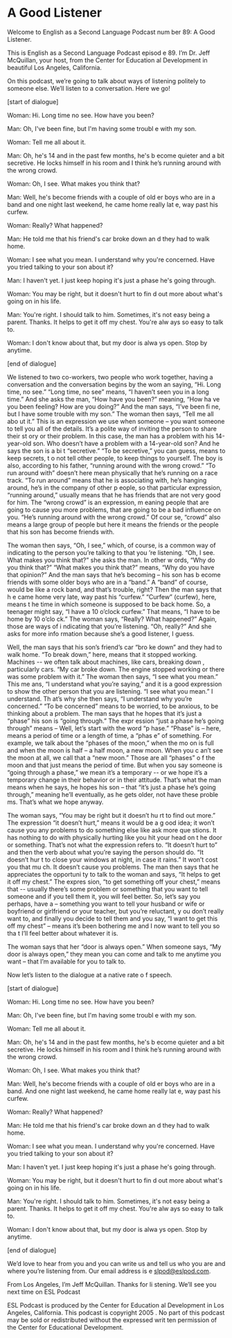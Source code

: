 # A Good Listener

Welcome to English as a Second Language Podcast num ber 89: A Good Listener. 

This is English as a Second Language Podcast episod e 89. I’m Dr. Jeff McQuillan, your host, from the Center for Education al Development in beautiful Los Angeles, California.  

On this podcast, we’re going to talk about ways of listening politely to someone else. We’ll listen to a conversation. Here we go! 

[start of dialogue] 

Woman: Hi. Long time no see. How have you been? 

Man: Oh, I've been fine, but I'm having some troubl e with my son.  

Woman: Tell me all about it.  

Man: Oh, he's 14 and in the past few months, he's b ecome quieter and a bit secretive. He locks himself in his room and I think  he’s running around with the wrong crowd. 

Woman: Oh, I see. What makes you think that?  

Man: Well, he's become friends with a couple of old er boys who are in a band and one night last weekend, he came home really lat e, way past his curfew.  

Woman: Really? What happened?  

Man: He told me that his friend's car broke down an d they had to walk home. 

Woman: I see what you mean. I understand why you're  concerned. Have you tried talking to your son about it? 

Man: I haven't yet. I just keep hoping it's just a phase he's going through.  

Woman: You may be right, but it doesn't hurt to fin d out more about what's going on in his life.  

Man: You're right. I should talk to him. Sometimes,  it's not easy being a parent. Thanks. It helps to get it off my chest. You're alw ays so easy to talk to. 

Woman: I don't know about that, but my door is alwa ys open. Stop by anytime. 

[end of dialogue] 

We listened to two co-workers, two people who work together, having a conversation and the conversation begins by the wom an saying, “Hi. Long time, no see.” “Long time, no see” means, “I haven’t seen  you in a long time.” And she asks the man, “How have you been?” meaning, “How ha ve you been feeling? How are you doing?” And the man says, “I’ve been fi ne, but I have some trouble with my son.” The woman then says, “Tell me all abo ut it.” This is an expression we use when someone – you want someone to tell you all of the details. It’s a polite way of inviting the person to share their st ory or their problem. In this case, the man has a problem with his 14-year-old son. Who  doesn’t have a problem with a 14-year-old son? And he says the son is a bi t “secretive.” “To be secretive,” you can guess, means to keep secrets, t o not tell other people, to keep things to yourself. The boy is also, according  to his father, “running around with the wrong crowd.” “To run around with” doesn’t  here mean physically that he’s running on a race track. “To run around” means  that he is associating with, he’s hanging around, he’s in the company of other p eople, so that particular expression, “running around,” usually means that he  has friends that are not very good for him. The “wrong crowd” is an expression, m eaning people that are going to cause you more problems, that are going to  be a bad influence on you. “He’s running around with the wrong crowd.” Of cour se, “crowd” also means a large group of people but here it means the friends  or the people that his son has become friends with.  

The woman then says, “Oh, I see,” which, of course,  is a common way of indicating to the person you’re talking to that you ’re listening. “Oh, I see. What makes you think that?” she asks the man. In other w ords, “Why do you think that?” “What makes you think that?” means, “Why do you have that opinion?” And the man says that he’s becoming – his son has b ecome friends with some older boys who are in a “band.” A “band” of course,  would be like a rock band, and that’s trouble, right? Then the man says that h e came home very late, way past his “curfew.” “Curfew” (curfew), here, means t he time in which someone is supposed to be back home. So, a teenager might say,  “I have a 10 o’clock curfew.” That means, “I have to be home by 10 o’clo ck.” The woman says, “Really? What happened?” Again, those are ways of i ndicating that you’re listening. “Oh, really?” And she asks for more info rmation because she’s a good listener, I guess.  

 Well, the man says that his son’s friend’s car “bro ke down” and they had to walk home. “To break down,” here, means that it stopped working. Machines -- we often talk about machines, like cars, breaking down , particularly cars. “My car broke down. The engine stopped working or there was  some problem with it.” The woman then says, “I see what you mean.” This me ans, “I understand what you’re saying,” and it is a good expression to show  the other person that you are listening. “I see what you mean.”  I understand. Th at’s why she then says, “I understand why you’re concerned.” “To be concerned”  means to be worried, to be anxious, to be thinking about a problem. The man  says that he hopes that it’s just a “phase” his son is “going through.” The expr ession “just a phase he’s going through” means – Well, let’s start with the word “p hase.” “Phase” is – here, means a period of time or a length of time, a “phas e” of something.  For example, we talk about the “phases of the moon,” when the mo on is full and when the moon is half – a half moon, a new moon.  When you c an’t see the moon at all, we call that a “new moon.” Those are all “phases” o f the moon and that just means the period of time. But when you say someone is “going through a phase,” we mean it’s a temporary -- or we hope it’s  a temporary change in their behavior or in their attitude.  That’s what the man  means when he says, he hopes his son – that “it’s just a phase he’s going through,” meaning he’ll eventually, as he gets older, not have these proble ms. That’s what we hope anyway. 

The woman says, “You may be right but it doesn’t hu rt to find out more.” The expression “it doesn’t hurt,” means it would be a g ood idea; it won’t cause you any problems to do something else like ask more que stions. It has nothing to do with physically hurting like you hit your head on t he door or something. That’s not what the expression refers to. “It doesn’t hurt to”  and then the verb about what you’re saying the person should do. “It doesn’t hur t to close your windows at night, in case it rains.” It won’t cost you that mu ch. It doesn’t cause you problems. The man then says that he appreciates the opportuni ty to talk to the woman and says, “It helps to get it off my chest.” The expres sion, “to get something off your chest,” means that -- usually there’s some problem or something that you want to tell someone and if you tell them it, you will feel  better. So, let’s say you perhaps, have a – something you want to tell your husband or  wife or boyfriend or girlfriend or your teacher, but you’re reluctant, y ou don’t really want to, and finally you decide to tell them and you say, “I want to get  this off my chest” – means it’s been bothering me and I now want to tell you so tha t I’ll feel better about whatever it is. 

The woman says that her “door is always open.” When  someone says, “My door is always open,” they mean you can come and talk to  me anytime you want – that I’m available for you to talk to.  

Now let’s listen to the dialogue at a native rate o f speech. 

[start of dialogue] 

Woman: Hi. Long time no see. How have you been? 

Man: Oh, I've been fine, but I'm having some troubl e with my son.  

Woman: Tell me all about it.  

Man: Oh, he's 14 and in the past few months, he's b ecome quieter and a bit secretive. He locks himself in his room and I think  he’s running around with the wrong crowd. 

Woman: Oh, I see. What makes you think that?  

Man: Well, he's become friends with a couple of old er boys who are in a band. And one night last weekend, he came home really lat e, way past his curfew.  

Woman: Really? What happened?  

Man: He told me that his friend's car broke down an d they had to walk home. 

Woman: I see what you mean. I understand why you're  concerned. Have you tried talking to your son about it? 

Man: I haven't yet. I just keep hoping it's just a phase he's going through.  

Woman: You may be right, but it doesn't hurt to fin d out more about what's going on in his life.  

Man: You're right. I should talk to him. Sometimes,  it's not easy being a parent. Thanks. It helps to get it off my chest. You're alw ays so easy to talk to. 

Woman: I don't know about that, but my door is alwa ys open. Stop by anytime. 

[end of dialogue] 

We’d love to hear from you and you can write us and  tell us who you are and where you’re listening from. Our email address is e slpod@eslpod.com.  

From Los Angeles, I’m Jeff McQuillan. Thanks for li stening. We’ll see you next time on ESL Podcast 

ESL Podcast is produced by the Center for Education al Development in Los Angeles, California. This podcast is copyright 2005 . No part of this podcast may be sold or redistributed without the expressed writ ten permission of the Center for Educational Development.

